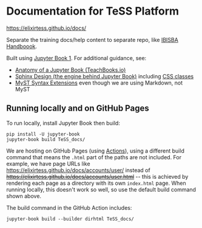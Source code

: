# Documentation for TeSS Platform

https://elixirtess.github.io/docs/

Separate the training docs/help content to separate repo, like [IBISBA Handboook](https://ibisba.github.io/workshop/docs/intro.html).

Built using [Jupyter Book 1](https://jupyterbook.org/). For additional guidance, see:

- [Anatomy of a Jupyter Book (TeachBooks.io)](https://teachbooks.io/manual/basic-features/jupyterbook.html)
- [Sphinx Design (the engine behind Jupyter Book)](https://sphinx-design.readthedocs.io/en/latest/) including [CSS classes](https://sphinx-design.readthedocs.io/en/pydata-theme/css_classes.html)
- [MyST Syntax Extensions](https://myst-parser.readthedocs.io/en/latest/syntax/optional.html) even though we are using Markdown, not MyST

## Running locally and on GitHub Pages

To run locally, install Jupyter Book then build:
```shell
pip install -U jupyter-book
jupyter-book build TeSS_docs/
```

We are hosting on GitHub Pages (using [Actions](https://github.com/ElixirTeSS/docs/blob/main/.github/workflows/main.yml)), using a different build command that means the `.html` part of the paths are not included. For example, we have page URLs like https://elixirtess.github.io/docs/accounts/user/ instead of ~~https://elixirtess.github.io/docs/accounts/user.html~~ -- this is achieved by rendering each page as a directory with its own `index.html` page. When running locally, this doesn't work so well, so use the default build command shown above.

The build command in the GitHub Action includes:
```shell
jupyter-book build --builder dirhtml TeSS_docs/
```
